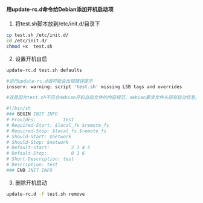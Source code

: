 #### 用update-rc.d命令给Debian添加开机启动项

1. 将test.sh脚本放到/etc/init.d/目录下

```bash
cp test.sh /etc/init.d/
cd /etc/init.d/
chmod +x  test.sh
```

2. 设置开机自启

```bash
update-rc.d test.sh defaults

#运行update-rc.d很可能会出现错误提示
insserv: warning: script 'test.sh' missing LSB tags and overrides

#这是因为test.sh不符合debian开机自启文件的内容规范，debian要求文件头部有启动信息。参考同目录下的/etc/init.d/skeleton文件头，把以下内容复制到test.sh再运行update-rc.d test.sh defaults。

#!/bin/sh
### BEGIN INIT INFO
# Provides:          test
# Required-Start: $local_fs $remote_fs
# Required-Stop: $local_fs $remote_fs
# Should-Start: $network
# Should-Stop: $network
# Default-Start:        2 3 4 5
# Default-Stop:         0 1 6
# Short-Description: test
# Description: test
### END INIT INFO
```

3. 删除开机启动

```bash
update-rc.d -f test.sh remove
```